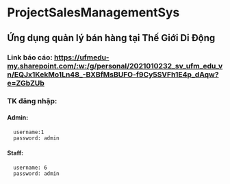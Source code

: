 # ProjectSalesManagementSys
## Ứng dụng quản lý bán hàng tại Thế Giới Di Động
### Link báo cáo: https://ufmedu-my.sharepoint.com/:w:/g/personal/2021010232_sv_ufm_edu_vn/EQJx1KekMo1Ln48_-BXBfMsBUFO-f9Cy5SVFh1E4p_dAqw?e=ZGbZUb
### TK đăng nhập:
####  Admin: 
      username:1 
      password: admin
####  Staff: 
      username: 6 
      password: admin

